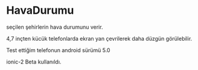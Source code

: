 # HavaDurumu
seçilen şehirlerin hava durumunu verir.

4,7 inçten kücük telefonlarda ekran yan çevrilerek daha düzgün görülebilir.

Test ettiğim telefonun android sürümü 5.0

ionic-2 Beta kullanıldı.
